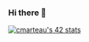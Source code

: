 ### Hi there 👋

[![cmarteau's 42 stats](https://badge42.vercel.app/api/v2/cl69fnb3b000609mk8t5r1mgi/stats?cursusId=21&coalitionId=12)](https://github.com/JaeSeoKim/badge42)

<!--
**capmann/capmann** is a ✨ _special_ ✨ repository because its `README.md` (this file) appears on your GitHub profile.

Here are some ideas to get you started:

- 🔭 I’m currently working on ...
- 🌱 I’m currently learning ...
- 👯 I’m looking to collaborate on ...
- 🤔 I’m looking for help with ...
- 💬 Ask me about ...
- 📫 How to reach me: ...
- 😄 Pronouns: ...
- ⚡ Fun fact: ...
-->
